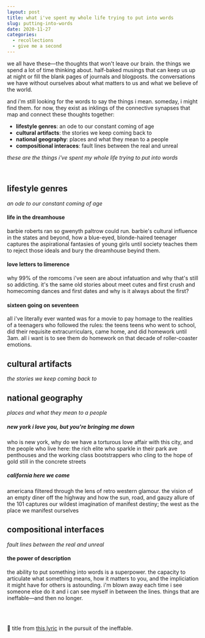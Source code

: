 ```yaml
---
layout: post
title: what i've spent my whole life trying to put into words
slug: putting-into-words
date: 2020-11-27
categories:
  - recollections
  - give me a second
---
```



we all have these—the thoughts that won't leave our brain. the things we spend a lot of time thinking about. half-baked musings that can keep us up at night or fill the blank pages of journals and blogposts. the conversations we have without ourselves about what matters to us and what we believe of the world. 

and i'm still looking for the words to say the things i mean. someday, i might find them. for now, they exist as inklings of the connective synapses that map and connect these thoughts together: 

- **lifestyle genres**: an ode to our constant coming of age 
- **cultural artifacts**: the stories we keep coming back to
- **national geography**: places and what they mean to a people
- **compositional interaces**: fault lines between the real and unreal

_these are the things i've spent my whole life trying to put into words_

<!--more-->

<br />

## lifestyle genres
_an ode to our constant coming of age_

#### life in the dreamhouse
barbie roberts ran so gwenyth paltrow could run. barbie's cultural influence in the states and beyond, how a blue-eyed, blonde-haired teenager captures the aspirational fantasies of young girls until society teaches them to reject those ideals and bury the dreamhouse beyind them. 

#### love letters to limerence
why 99% of the romcoms i've seen are about infatuation and why that's still so addicting. it's the same old stories about meet cutes and first crush and homecoming dances and first dates and why is it always about the first?

#### sixteen going on seventeen
all i've literally ever wanted was for a movie to pay homage to the realities of a teenagers who followed the rules: the teens teens who went to school, did their requisite extracurriculars, came home, and did homework until 3am. all i want is to see them do homework on that decade of roller-coaster emotions.

## cultural artifacts
_the stories we keep coming back to_

## national geography
_places and what they mean to a people_

##### new york i love you, but you're bringing me down
who is new york, why do we have a torturous love affair with this city, and the people who live here: the rich elite who sparkle in their park ave penthouses and the working class bootstrappers who cling to the hope of gold still in the concrete streets

##### california here we come
americana filtered through the lens of retro western glamour. the vision of an empty diner off the highway and how the sun, road, and gauzy allure of the 101 captures our wildest imagination of manifest destiny; the west as the place we manifest ourselves


## compositional interfaces
_fault lines between the real and unreal_

#### the power of description
the ability to put something into words is a superpower. the capacity to articulate what something means, how it matters to you, and the impliciation it might have for others is astounding. i'm blown away each time i see someone else do it and i can see myself in between the lines. things that are ineffable—and then no longer. 


<br />
<br />

 💖 title from [this lyric](https://www.youtube.com/watch?v=EwMZ_BYoCpI) in the pursuit of the ineffable.

<br />
